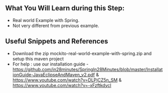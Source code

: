 ## What You Will Learn during this Step:

- Real world Example with Spring.
- Not very different from previous example.

## Useful Snippets and References

- Download the zip mockito-real-world-example-with-spring.zip and setup this maven project
- For help : use our installation
  guide - https://github.com/in28minutes/SpringIn28Minutes/blob/master/InstallationGuide-JavaEclipseAndMaven_v2.pdf & https://www.youtube.com/watch?v=DLPjCZ5n_SM &
  https://www.youtube.com/watch?v=-xFzftkdycI
